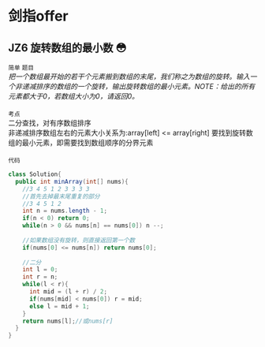# 剑指offer
## JZ6  旋转数组的最小数 :flushed:
`简单` `题目`<br>
*把一个数组最开始的若干个元素搬到数组的末尾，我们称之为数组的旋转。输入一个非递减排序的数组的一个旋转，输出旋转数组的最小元素。NOTE：给出的所有元素都大于0，若数组大小为0，请返回0。* <br><br>
`考点`<br>
二分查找，对有序数组排序<br>
非递减排序数组左右的元素大小关系为:array[left] <= array[right] 要找到旋转数组的最小元素，即需要找到数组顺序的分界元素<br><br>
`代码`<br>
```java
class Solution{
  public int minArray(int[] nums){
    //3 4 5 1 2 3 3 3 3
    //首先去掉最末尾重复的部分
    //3 4 5 1 2 
    int n = nums.length - 1;
    if(n < 0) return 0;
    while(n > 0 && nums[n] == nums[0]) n --;
    
    //如果数组没有旋转，则直接返回第一个数
    if(nums[0] <= nums[n]) return nums[0];
    
    //二分
    int l = 0;
    int r = n;
    while(l < r){
      int mid = (l + r) / 2;
      if(nums[mid] < nums[0]) r = mid;
      else l = mid + 1;
    }
    return nums[l];//或nums[r]
  }
}
```
